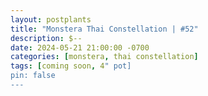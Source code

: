 ```yaml
---
layout: postplants
title: "Monstera Thai Constellation | #52"
description: $--
date: 2024-05-21 21:00:00 -0700
categories: [monstera, thai constellation]
tags: [coming soon, 4" pot]
pin: false
---
```

